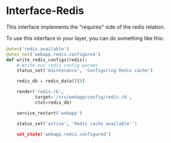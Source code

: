# Interface-Redis

This interface implements the "requires" side of the redis relation.

To use this interface in your layer, you can do something like this:

```python
@when('redis.available')
@when_not('webapp.redis.configured')
def write_redis_configs(redis):
    # Write out redis config params
    status_set('maintenance', 'Configuring Redis cache')

    redis_db = redis_data()[0]

    render('redis.rb',
           target='/srv/webapp/config/redis.rb',
           ctxt=redis_db)

    service_restart('webapp')

    status_set('active', 'Redis cache available'')

    set_state('webapp.redis.configured')
```
